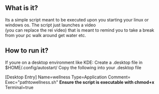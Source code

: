 ## What is it?
Its a simple script meant to be executed upon you starting your linux or windows os. The script just launches a video\
(you can replace the rei video) that is meant to remind you to take a break from your pc walk around get water etc.

## How to run it?
If youre on a desktop environment like KDE:
Create a .desktop file in $HOME/.config/autostart/
Copy the following into your .desktop file

[Desktop Entry]
Name=wellness
Type=Application
Comment=
Exec="pathtowellness.sh" **Ensure the script is executable with chmod+x**
Terminal=true

